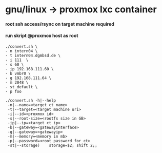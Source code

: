 # gnu/linux -> proxmox lxc container #

#### root ssh access/rsync on target machine required ##### 
#### run skript @proxmox host as root ##### 

```
./convert.sh \ 
- n intern04 \ 
- t intern04.dgmbsd.de \ 
- i 111  \ 
- s 60 \ 
- ip 192.168.111.60 \ 
- b vmbr0 \ 
- g 192.168.111.64 \ 
- m 2048 \ 
- st default \ 
- p foo

```

```
./convert.sh -h|--help
 -n|--name=<target ct name>
 -t|--target=<target machine uri>
 -i|--id=<proxmox id>
 -s|--root-size=<rootfs size in GB>
 -ip|--ip=<target ct ip>
 -b|--gateway=<gatewayinterface>
 -g|--gateway=<gatewayip>
 -m|--memory=<memory in mb>
 -p|--password=<root password for ct>
 -st|--storage)    storage=$2; shift 2;;


```
